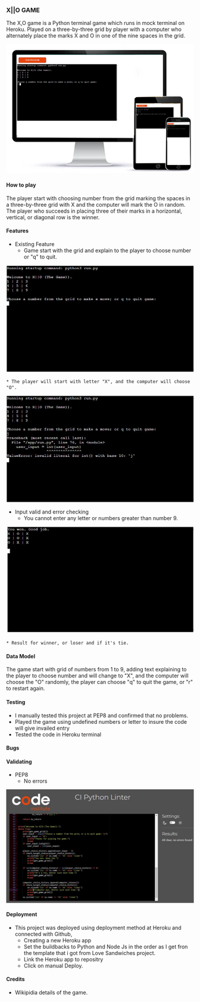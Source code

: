 ### X||O GAME

The X,O game is a Python terminal game which runs in mock terminal on Heroku. Played on a three-by-three grid by player with a computer who alternately place the marks X and O in one of the nine spaces in the grid.

![img](images/responsiv22.png)

#### How to play
The player start with choosing number from the grid marking the spaces in a three-by-three grid with X and the computer will mark the O in random. 
The player who succeeds in placing three of their marks in a horizontal, vertical, or diagonal row is the winner.

#### Features
* Existing Feature
    * Game start with the grid and explain to the player to choose number or "q" to quit.

![img](images/start.JPG)


    * The player will start with letter "X", and the computer will choose "O".

![img](images/error.JPG)

* Input valid and error checking
    * You cannot enter any letter or numbers greater than number 9.

![img](images/you_won.JPG)

    * Result for winner, or loser and if it's tie.

#### Data Model
The game start with grid of numbers from 1 to 9, adding text explaining to the player to choose number and will change to "X", and the computer will choose the "O" randomly, the player can choose "q" to quit the game, or "r" to restart again.

#### Testing
* I manually tested this project at PEP8 and confirmed that no problems.
* Played the game using undefined numbers or letter to insure the code will give invailed entry
* Tested the code in Heroku terminal
#### Bugs
#### Validating
* PEP8
    * No errors

![img](images/pep8_test.JPG)   

#### Deployment
* This project was deployed using deployment method at Heroku and connected with Github, 
    * Creating a new Heroku app
    * Set the buildbacks to Python and Node Js in the order  as I get fron the template that i got from Love Sandwiches project.
    * Link the Heroku app to repositry
    * Click on manual Deploy.


#### Credits
* Wikipidia details of the game.
